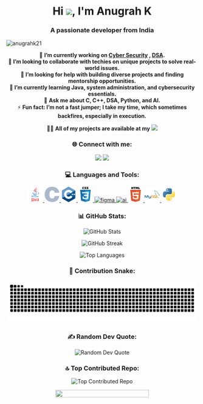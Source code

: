 
<h1 align="center">Hi <img src="https://media.giphy.com/media/hvRJCLFzcasrR4ia7z/giphy.gif" width="30px">, I'm Anugrah K</h1>
<h3 align="center">A passionate developer from India</h3>

<p align="left"> <img src="https://komarev.com/ghpvc/?username=anugrahk21&label=Profile%20views&color=0e75b6&style=flat-square" alt="anugrahk21" /> </p>

<div align="center">
  
  🔭 **I’m currently working on [Cyber Security](https://github.com/anugrahk21/Cyber-Projects) , [DSA](https://github.com/anugrahk21/Leetcode_DSA).**  
  👯 **I’m looking to collaborate with techies on unique projects to solve real-world issues.**  
  🤝 **I’m looking for help with building diverse projects and finding mentorship opportunities.**  
  🌱 **I’m currently learning Java, system administration, and cybersecurity essentials.**  
  💬 **Ask me about C, C++, DSA, Python, and AI.**  
  ⚡ **Fun fact: I’m not a fast jumper; I take my time, which sometimes backfires, especially in execution.**  

👨‍💻 **All of my projects are available at my**  <a href="https://github.com/anugrahk21"><img src="https://img.shields.io/badge/GitHub-181717?style=for-the-badge&logo=github&logoColor=white"/></a>

</div>

<h3 align="center">🌐 Connect with me:</h3>
<p align="center">
  <a href="https://linkedin.com/in/anugrah-k"><img src="https://img.shields.io/badge/LinkedIn-0A66C2?style=for-the-badge&logo=linkedin&logoColor=white"/></a>
  <a href="mailto:anugrah.k910@gmail.com"><img src="https://img.shields.io/badge/Email-EA4335?style=for-the-badge&logo=gmail&logoColor=white"/></a>
</p>

<h3 align="center">💻 Languages and Tools:</h3>
<p align="center"> 
  <a href="https://www.java.com/" target="_blank" rel="noreferrer">
    <img src="https://raw.githubusercontent.com/devicons/devicon/master/icons/java/java-original-wordmark.svg" alt="java" width="40" height="40"/>
  </a>
  <a href="https://www.cprogramming.com/" target="_blank" rel="noreferrer">
    <img src="https://raw.githubusercontent.com/devicons/devicon/master/icons/c/c-original.svg" alt="c" width="40" height="40"/>
  </a>
  <a href="https://www.w3schools.com/cpp/" target="_blank" rel="noreferrer"> 
    <img src="https://raw.githubusercontent.com/devicons/devicon/master/icons/cplusplus/cplusplus-original.svg" alt="cplusplus" width="40" height="40"/> 
  </a> 
  <a href="https://www.w3schools.com/css/" target="_blank" rel="noreferrer"> 
    <img src="https://raw.githubusercontent.com/devicons/devicon/master/icons/css3/css3-original-wordmark.svg" alt="css3" width="40" height="40"/> 
  </a> 
  <a href="https://www.figma.com/" target="_blank" rel="noreferrer"> 
    <img src="https://www.vectorlogo.zone/logos/figma/figma-icon.svg" alt="figma" width="40" height="40"/> 
  </a> 
  <a href="https://en.wikipedia.org/wiki/Artificial_intelligence" target="_blank" rel="noreferrer">
    <img src="https://img.icons8.com/ios-filled/50/000000/artificial-intelligence.png" alt="ai" width="40" height="40"/>
  </a>
  <a href="https://www.w3.org/html/" target="_blank" rel="noreferrer"> 
    <img src="https://raw.githubusercontent.com/devicons/devicon/master/icons/html5/html5-original-wordmark.svg" alt="html5" width="40" height="40"/> 
  </a> 
  <a href="https://www.mysql.com/" target="_blank" rel="noreferrer"> 
    <img src="https://raw.githubusercontent.com/devicons/devicon/master/icons/mysql/mysql-original-wordmark.svg" alt="mysql" width="40" height="40"/> 
  </a> 
  <a href="https://www.python.org" target="_blank" rel="noreferrer"> 
    <img src="https://raw.githubusercontent.com/devicons/devicon/master/icons/python/python-original.svg" alt="python" width="40" height="40"/> 
  </a> 
</p>

<h3 align="center">📊 GitHub Stats:</h3>
<div align="center">
  
![GitHub Stats](https://github-readme-stats.vercel.app/api?username=anugrahk21&theme=light&hide_border=false&include_all_commits=true&count_private=true)

![GitHub Streak](https://github-readme-streak-stats.herokuapp.com/?user=anugrahk21&theme=light&hide_border=false)

![Top Languages](https://github-readme-stats.vercel.app/api/top-langs/?username=anugrahk21&theme=light&hide_border=false&include_all_commits=true&count_private=true&layout=compact)

</div>

<h3 align="center">🐍 Contribution Snake:</h3>
<div align="center">
  
![Snake animation](https://raw.githubusercontent.com/anugrahk21/anugrahk21/output/snake.svg)

</div>

<h3 align="center">✍️ Random Dev Quote:</h3>
<p align="center">
  <img src="https://quotes-github-readme.vercel.app/api?type=horizontal&theme=light" alt="Random Dev Quote"/>
</p>

<h3 align="center">🔝 Top Contributed Repo:</h3>
<p align="center">
  <img src="https://github-contributor-stats.vercel.app/api?username=anugrahk21&limit=5&theme=light&combine_all_yearly_contributions=true" alt="Top Contributed Repo"/>
</p>

<div align="center">
<img src="https://media3.giphy.com/media/v1.Y2lkPTc5MGI3NjExbmNkemc0NGFrbTI5dWd4dTFyd3Jzc2ZwNGoxMGdsNHpyZzFncnRoayZlcD12MV9pbnRlcm5hbF9naWZfYnlfaWQmY3Q9Zw/93UOscPyDH8cdRfSaT/giphy.gif" height=70% width=70%>
</div>

